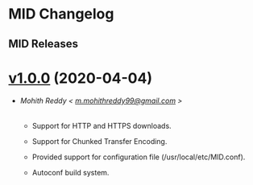 # MID Changelog

## MID Releases

# [v1.0.0](https://github.com/m0hithreddy/MID/tree/v1.0.0) (2020-04-04)

* ###### Mohith Reddy < m.mohithreddy99@gmail.com >
  
  * Support for HTTP and HTTPS downloads.
  
  * Support for Chunked Transfer Encoding.

  * Provided support for configuration file (/usr/local/etc/MID.conf).
  
  * Autoconf build system.